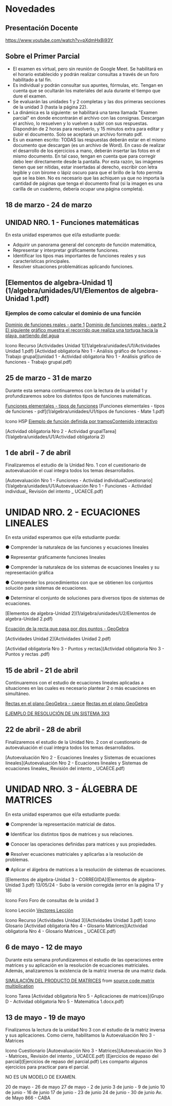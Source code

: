 # Novedades
## Presentación Docente
https://www.youtube.com/watch?v=pXdmHxBj93Y

## Sobre el Primer Parcial
- El examen es virtual, pero sin reunión de Google Meet. Se habilitará en el horario establecido y podrán realizar consultas a través de un foro habilitado a tal fin.
- Es individual y podrán consultar sus apuntes, fórmulas, etc. Tengan en cuenta que se ocultarán los materiales del aula durante el tiempo que dure el examen.  
- Se evaluarán las unidades 1 y 2 completas y las dos primeras secciones de la unidad 3 (hasta la página 22). 
- La dinámica es la siguiente: se habilitará una tarea llamada "Examen parcial" en donde encontrarán el archivo con las consignas. Descargan el archivo, lo resuelven y lo vuelven a subir con sus respuestas. Dispondrán de 2 horas para resolverlo, y 15 minutos extra para editar y subir el documento. Solo se aceptará un archivo formato pdf.
- Es un examen escrito: TODAS las respuestas deberán estar en el mismo documento que descargan (es un archivo de Word). En caso de realizar el desarrollo de los ejercicios a mano, deberán insertar las fotos en el mismo documento. En tal caso, tengan en cuenta que para corregir debo leer directamente desde la pantalla. Por esta razón, las imágenes tienen que ser nítidas, estar insertadas al derecho, escribir con letra legible y con birome o lápiz oscuro para que el brillo de la foto permita que se lea bien. No es necesario que las achiquen ya que no importa la cantidad de páginas que tenga el documento final (si la imagen es una carilla de un cuaderno, debería ocupar una página completa).
    
## 18 de marzo - 24 de marzo

## UNIDAD NRO. 1 - Funciones matemáticas

En esta unidad esperamos que el/la estudiante pueda:
- Adquirir un panorama general del concepto de función matemática,
- Representar y interpretar gráficamente funciones.
- Identificar los tipos mas importantes de funciones reales y sus características principales.
- Resolver situaciones problemáticas aplicando funciones.


## [Elementos de algebra-Unidad 1](1/algebra/unidades/U1/Elementos de algebra-Unidad 1.pdf)


### Ejemplos de como calcular el dominio de una función
[Dominio de funciones reales - parte 1](https://youtu.be/nlm4dXMfutg)
[Dominio de funciones reales - parte 2](https://youtu.be/EfOUcRH549Q)
[El siguiente gráfico muestra el recorrido que realiza una tortuga hacia la playa, partiendo del agua](https://view.genially.com/6305144a3847f9001802a917/interactive-image-recorrido-tortuga-mate-1)


Icono Recurso
[Actividades Unidad 1](1/algebra/unidades/U1/Actividades Unidad 1.pdf)
[Actividad obligatoria Nro 1 - Análisis gráfico de funciones - Trabajo grupal](unidad 1 - Actividad obligatoria Nro 1 - Análisis gráfico de funciones - Trabajo grupal.pdf)

## 25 de marzo - 31 de marzo
Durante esta semana continuaremos con la lectura de la unidad 1 y profundizaremos sobre los distintos tipos de funciones matemáticas. 

[Funciones elementales - tipos de funciones](https://www.canva.com/design/DAEndm8djJQ/view)
[Funciones elementales - tipos de funciones - pdf](1/algebra/unidades/U1/tipos de funciones - Mate 1.pdf)


Icono H5P
[Ejemplo de función definida por tramosContenido interactivo](https://view.genially.com/62fe8b6b88238d0018fbdf63/interactive-image-funcion-definida-a-trozos-mate-1)


[Actividad obligatoria Nro 2 - Actividad grupalTarea](1/algebra/unidades/U1/Actividad obligatoria 2)

## 1 de abril - 7 de abril
Finalizaremos el estudio de la Unidad Nro. 1  con el cuestionario de autoevaluación el cual integra todos los temas desarrollados. 

[Autoevaluación Nro 1 - Funciones - Actividad individualCuestionario](1/algebra/unidades/U1/Autoevaluación Nro 1 - Funciones - Actividad individual_ Revisión del intento _ UCAECE.pdf)


# UNIDAD NRO. 2 - ECUACIONES LINEALES

En esta unidad esperamos que el/la estudiante pueda:

●     Comprender la naturaleza de las funciones y ecuaciones lineales

●     Representar gráficamente funciones lineales

●     Comprender la naturaleza de los sistemas de ecuaciones lineales y su representación gráfica

●     Comprender los procedimientos con que se obtienen los conjuntos solución para sistemas de ecuaciones.

●     Determinar el conjunto de soluciones para diversos tipos de sistemas de ecuaciones.



[Elementos de algebra-Unidad 2](1/algebra/unidades/U2/Elementos de algebra-Unidad 2.pdf)


[Ecuación de la recta que pasa por dos puntos - GeoGebra](https://www.geogebra.org/m/bvdxqb88)

[Actividades Unidad 2](Actividades Unidad 2.pdf)

[Actividad obligatoria Nro 3 - Puntos y rectas](Actividad obligatoria Nro 3 - Puntos y rectas .pdf)

## 15 de abril - 21 de abril
Continuaremos con el estudio de ecuaciones lineales aplicadas a situaciones en las cuales es necesario plantear 2 o más ecuaciones en simultáneo.


[Rectas en el plano GeoGebra - caece](https://campus.caece.edu.ar/mod/geogebra/view.php?id=749383)
[Rectas en el plano GeoGebra](https://www.geogebra.org/m/mdddnt8u)

[EJEMPLO DE RESOLUCIÓN DE UN SISTEMA 3X3](https://youtu.be/XRcx8-2lLJI)

## 22 de abril - 28 de abril
Finalizaremos el estudio de la Unidad Nro. 2 con el cuestionario de autoevaluación el cual integra todos los temas desarrollados. 


[Autoevaluación Nro 2 - Ecuaciones lineales y Sistemas de ecuaciones lineales](Autoevaluación Nro 2 - Ecuaciones lineales y Sistemas de ecuaciones lineales_ Revisión del intento _ UCAECE.pdf)

# UNIDAD NRO. 3 - ÁLGEBRA DE MATRICES


En esta unidad esperamos que el/la estudiante pueda:

●      Comprender la representación matricial de datos.

●     Identificar los distintos tipos de matrices y sus relaciones.

●     Conocer las operaciones definidas para matrices y sus propiedades.

●     Resolver ecuaciones matriciales y aplicarlas a la resolución de problemas.

●    Aplicar el álgebra de matrices a la resolución de sistemas de ecuaciones.



[Elementos de algebra-Unidad 3 - CORREGIDA](Elementos de algebra-Unidad 3.pdf)
13/05/24 - Subo la versión corregida (error en la página 17 y 18)


Icono Foro
Foro de consultas de la unidad 3


Icono Lección
[Vectores Lección](https://youtu.be/fNk_zzaMoSs)


Icono Recurso
[Actividades Unidad 3](Actividades Unidad 3.pdf)
Icono Glosario
[Actividad obligatoria Nro 4 - Glosario Matrices](Actividad obligatoria Nro 4 - Glosario Matrices _ UCAECE.pdf)

## 6 de mayo - 12 de mayo
Durante esta semana profundizaremos el estudio de las operaciones entre matrices y su aplicación en la resolución de ecuaciones matriciales. Además, analizaremos la existencia de la matriz inversa de una matriz dada.


[SIMULACIÓN DEL PRODUCTO DE MATRICES](http://matrixmultiplication.xyz/) from [source code matrix multiplication](https://github.com/staltz/matrixmultiplication.xyz)


Icono Tarea
[Actividad obligatoria Nro 5 - Aplicaciones de matrices](Grupo D - Actividad obligatoria Nro 5 - Matemática 1.docx.pdf)

## 13 de mayo - 19 de mayo
Finalizamos la lectura de la unidad Nro 3 con el estudio de la matriz inversa y sus aplicaciones. 
Como cierre, habilitamos la Autoevaluación Nro 3 - Matrices



Icono Cuestionario
[Autoevaluación Nro 3 - Matrices](Autoevaluación Nro 3 - Matrices_ Revisión del intento _ UCAECE.pdf)
[Ejercicios de repaso del parcial](Ejercicios de repaso del parcial.pdf)
Les comparto algunos ejercicios para practicar para el parcial. 

NO ES UN MODELO DE EXAMEN. 

20 de mayo - 26 de mayo
27 de mayo - 2 de junio
3 de junio - 9 de junio
10 de junio - 16 de junio
17 de junio - 23 de junio
24 de junio - 30 de junio
Av. de Mayo 866 - CABA

